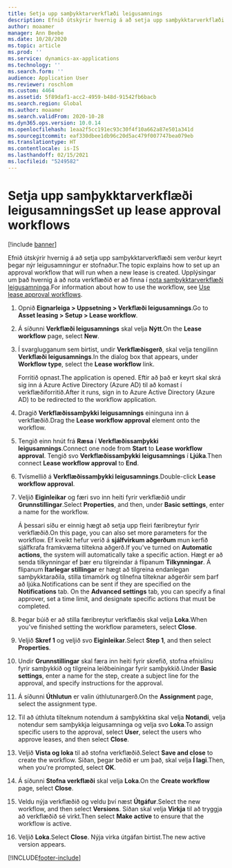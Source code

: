 ```yaml
---
title: Setja upp samþykktarverkflæði leigusamnings
description: Efnið útskýrir hvernig á að setja upp samþykktarverkflæði sem verður keyrt þegar nýr leigusamningur er stofnaður.
author: moaamer
manager: Ann Beebe
ms.date: 10/28/2020
ms.topic: article
ms.prod: ''
ms.service: dynamics-ax-applications
ms.technology: ''
ms.search.form: ''
audience: Application User
ms.reviewer: roschlom
ms.custom: 4464
ms.assetid: 5f89daf1-acc2-4959-b48d-91542fb6bacb
ms.search.region: Global
ms.author: moaamer
ms.search.validFrom: 2020-10-28
ms.dyn365.ops.version: 10.0.14
ms.openlocfilehash: 1eaa2f5cc191ec93c30f4f10a662a87e501a341d
ms.sourcegitcommit: eaf330dbee1db96c20d5ac479f007747bea079eb
ms.translationtype: HT
ms.contentlocale: is-IS
ms.lasthandoff: 02/15/2021
ms.locfileid: "5249582"
---
```

# <a name="set-up-lease-approval-workflows"></a><span data-ttu-id="e961b-103">Setja upp samþykktarverkflæði leigusamnings</span><span class="sxs-lookup"><span data-stu-id="e961b-103">Set up lease approval workflows</span></span>

[!include [banner](../includes/banner.md)]

<span data-ttu-id="e961b-104">Efnið útskýrir hvernig á að setja upp samþykktarverkflæði sem verður keyrt þegar nýr leigusamningur er stofnaður.</span><span class="sxs-lookup"><span data-stu-id="e961b-104">The topic explains how to set up an approval workflow that will run when a new lease is created.</span></span> <span data-ttu-id="e961b-105">Upplýsingar um það hvernig á að nota verkflæðið er að finna í [nota samþykktarverkflæði leigusamninga](use-create-lease-wrkflw.md).</span><span class="sxs-lookup"><span data-stu-id="e961b-105">For information about how to use the workflow, see [Use lease approval workflows](use-create-lease-wrkflw.md).</span></span> 

1. <span data-ttu-id="e961b-106">Opnið **Eignarleiga \> Uppsetning \> Verkflæði leigusamnings**.</span><span class="sxs-lookup"><span data-stu-id="e961b-106">Go to **Asset leasing \> Setup \> Lease workflow**.</span></span>
2. <span data-ttu-id="e961b-107">Á síðunni **Verkflæði leigusamnings** skal velja **Nýtt**.</span><span class="sxs-lookup"><span data-stu-id="e961b-107">On the **Lease workflow** page, select **New**.</span></span>
3. <span data-ttu-id="e961b-108">Í svarglugganum sem birtist, undir **Verkflæðisgerð**, skal velja tengilinn **Verkflæði leigusamnings**.</span><span class="sxs-lookup"><span data-stu-id="e961b-108">In the dialog box that appears, under **Workflow type**, select the **Lease workflow** link.</span></span>

    <span data-ttu-id="e961b-109">Forritið opnast.</span><span class="sxs-lookup"><span data-stu-id="e961b-109">The application is opened.</span></span> <span data-ttu-id="e961b-110">Eftir að það er keyrt skal skrá sig inn á Azure Active Directory (Azure AD) til að komast í verkflæðiforritið.</span><span class="sxs-lookup"><span data-stu-id="e961b-110">After it runs, sign in to Azure Active Directory (Azure AD) to be redirected to the workflow application.</span></span>

4. <span data-ttu-id="e961b-111">Dragið **Verkflæðissamþykki leigusamnings** eininguna inn á verkflæðið.</span><span class="sxs-lookup"><span data-stu-id="e961b-111">Drag the **Lease workflow approval** element onto the workflow.</span></span>
5. <span data-ttu-id="e961b-112">Tengið einn hnút frá **Ræsa** í **Verkflæðissamþykki leigusamnings**.</span><span class="sxs-lookup"><span data-stu-id="e961b-112">Connect one node from **Start** to **Lease workflow approval**.</span></span> <span data-ttu-id="e961b-113">Tengið svo **Verkflæðissamþykki leigusamnings** í **Ljúka**.</span><span class="sxs-lookup"><span data-stu-id="e961b-113">Then connect **Lease workflow approval** to **End**.</span></span>
6. <span data-ttu-id="e961b-114">Tvísmellið á **Verkflæðissamþykki leigusamnings**.</span><span class="sxs-lookup"><span data-stu-id="e961b-114">Double-click **Lease workflow approval**.</span></span>
7. <span data-ttu-id="e961b-115">Veljið **Eiginleikar** og færi svo inn heiti fyrir verkflæðið undir **Grunnstillingar**.</span><span class="sxs-lookup"><span data-stu-id="e961b-115">Select **Properties**, and then, under **Basic settings**, enter a name for the workflow.</span></span>

    <span data-ttu-id="e961b-116">Á þessari síðu er einnig hægt að setja upp fleiri færibreytur fyrir verkflæðið.</span><span class="sxs-lookup"><span data-stu-id="e961b-116">On this page, you can also set more parameters for the workflow.</span></span> <span data-ttu-id="e961b-117">Ef kveikt hefur verið á **sjálfvirkum aðgerðum** mun kerfið sjálfkrafa framkvæma tiltekna aðgerð.</span><span class="sxs-lookup"><span data-stu-id="e961b-117">If you've turned on **Automatic actions**, the system will automatically take a specific action.</span></span> <span data-ttu-id="e961b-118">Hægt er að senda tilkynningar ef þær eru tilgreindar á flipanum **Tilkynningar**. Á flipanum **Ítarlegar stillingar** er hægt að tilgreina endanlegan samþykktaraðila, stilla tímamörk og tilnefna tilteknar aðgerðir sem þarf að ljúka.</span><span class="sxs-lookup"><span data-stu-id="e961b-118">Notifications can be sent if they are specified on the **Notifications** tab. On the **Advanced settings** tab, you can specify a final approver, set a time limit, and designate specific actions that must be completed.</span></span>

8. <span data-ttu-id="e961b-119">Þegar búið er að stilla færibreytur verkflæðis skal velja **Loka**.</span><span class="sxs-lookup"><span data-stu-id="e961b-119">When you've finished setting the workflow parameters, select **Close**.</span></span>
9. <span data-ttu-id="e961b-120">Veljið **Skref 1** og veljið svo **Eiginleikar**.</span><span class="sxs-lookup"><span data-stu-id="e961b-120">Select **Step 1**, and then select **Properties**.</span></span>
10. <span data-ttu-id="e961b-121">Undir **Grunnstillingar** skal færa inn heiti fyrir skrefið, stofna efnislínu fyrir samþykkið og tilgreina leiðbeiningar fyrir samþykkið.</span><span class="sxs-lookup"><span data-stu-id="e961b-121">Under **Basic settings**, enter a name for the step, create a subject line for the approval, and specify instructions for the approval.</span></span>
11. <span data-ttu-id="e961b-122">Á síðunni **Úthlutun** er valin úthlutunargerð.</span><span class="sxs-lookup"><span data-stu-id="e961b-122">On the **Assignment** page, select the assignment type.</span></span>
12. <span data-ttu-id="e961b-123">Til að úthluta tilteknum notendum á samþykktina skal velja **Notandi**, velja notendur sem samþykkja leigusamninga og velja svo **Loka**.</span><span class="sxs-lookup"><span data-stu-id="e961b-123">To assign specific users to the approval, select **User**, select the users who approve leases, and then select **Close**.</span></span>
13. <span data-ttu-id="e961b-124">Veljið **Vista og loka** til að stofna verkflæðið.</span><span class="sxs-lookup"><span data-stu-id="e961b-124">Select **Save and close** to create the workflow.</span></span> <span data-ttu-id="e961b-125">Síðan, þegar beðið er um það, skal velja **Í lagi**.</span><span class="sxs-lookup"><span data-stu-id="e961b-125">Then, when you're prompted, select **OK**.</span></span>
14. <span data-ttu-id="e961b-126">Á síðunni **Stofna verkflæði** skal velja **Loka**.</span><span class="sxs-lookup"><span data-stu-id="e961b-126">On the **Create workflow** page, select **Close**.</span></span>
14. <span data-ttu-id="e961b-127">Veldu nýja verkflæðið og veldu því næst **Útgáfur**.</span><span class="sxs-lookup"><span data-stu-id="e961b-127">Select the new workflow, and then select **Versions**.</span></span> <span data-ttu-id="e961b-128">Síðan skal velja **Virkja** til að tryggja að verkflæðið sé virkt.</span><span class="sxs-lookup"><span data-stu-id="e961b-128">Then select **Make active** to ensure that the workflow is active.</span></span>
15. <span data-ttu-id="e961b-129">Veljið **Loka**.</span><span class="sxs-lookup"><span data-stu-id="e961b-129">Select **Close**.</span></span> <span data-ttu-id="e961b-130">Nýja virka útgáfan birtist.</span><span class="sxs-lookup"><span data-stu-id="e961b-130">The new active version appears.</span></span>


[!INCLUDE[footer-include](../../includes/footer-banner.md)]